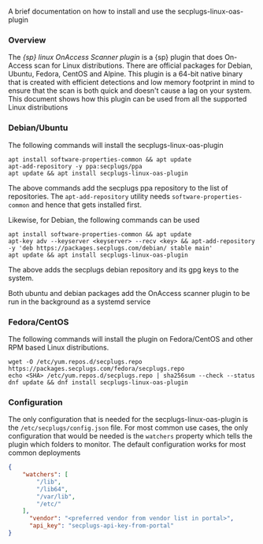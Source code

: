 
A brief documentation on how to install and use the secplugs-linux-oas-plugin

### Overview

The _{sp} linux OnAccess Scanner plugin_ is a {sp} plugin that does On-Access scan
for Linux distributions. There are official packages for Debian, Ubuntu, Fedora,
CentOS and Alpine. This plugin is a 64-bit native binary that is created with
efficient detections and low memory footprint in mind to ensure that the scan is both quick and doesn't cause a lag on your system. This document shows how this
plugin can be used from all the supported Linux distributions

### Debian/Ubuntu

The following commands will install the secplugs-linux-oas-plugin

```console
apt install software-properties-common && apt update
apt-add-repository -y ppa:secplugs/ppa
apt update && apt install secplugs-linux-oas-plugin
```

The above commands add the secplugs ppa repository to the list of repositories. The `apt-add-repository` utility needs `software-properties-common` and hence that gets installed first.

Likewise, for Debian, the following commands can be used

```console
apt install software-properties-common && apt update
apt-key adv --keyserver <keyserver> --recv <key> && apt-add-repository -y 'deb https://packages.secplugs.com/debian/ stable main'
apt update && apt install secplugs-linux-oas-plugin
```

The above adds the secplugs debian repository and its gpg keys to the system.

Both ubuntu and debian packages add the OnAccess scanner plugin to be run in the
background as a systemd service

### Fedora/CentOS

The following commands will install the plugin on Fedora/CentOS and other RPM based Linux distributions.

```console
wget -O /etc/yum.repos.d/secplugs.repo https://packages.secplugs.com/fedora/secplugs.repo
echo <SHA> /etc/yum.repos.d/secplugs.repo | sha256sum --check --status
dnf update && dnf install secplugs-linux-oas-plugin
```


### Configuration

The only configuration that is needed for the secplugs-linux-oas-plugin is the
`/etc/secplugs/config.json` file. For most common use cases, the only configuration that would be needed is the `watchers` property which tells the plugin which folders to monitor. The default configuration works for most common deployments

```json
{
    "watchers": [
        "/lib",
        "/lib64",
        "/var/lib",
        "/etc/"
    ],
      "vendor": "<preferred vendor from vendor list in portal>",
      "api_key": "secplugs-api-key-from-portal"
}
```
